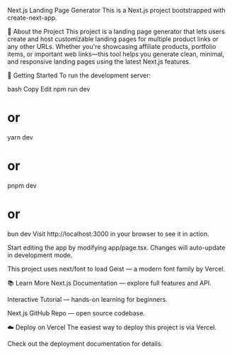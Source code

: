 Next.js Landing Page Generator
This is a Next.js project bootstrapped with create-next-app.

📌 About the Project
This project is a landing page generator that lets users create and host customizable landing pages for multiple product links or any other URLs. Whether you're showcasing affiliate products, portfolio items, or important web links—this tool helps you generate clean, minimal, and responsive landing pages using the latest Next.js features.

🚀 Getting Started
To run the development server:

bash
Copy
Edit
npm run dev
# or
yarn dev
# or
pnpm dev
# or
bun dev
Visit http://localhost:3000 in your browser to see it in action.

Start editing the app by modifying app/page.tsx. Changes will auto-update in development mode.

This project uses next/font to load Geist — a modern font family by Vercel.

📚 Learn More
Next.js Documentation — explore full features and API.

Interactive Tutorial — hands-on learning for beginners.

Next.js GitHub Repo — open source codebase.

☁️ Deploy on Vercel
The easiest way to deploy this project is via Vercel.

Check out the deployment documentation for details.
